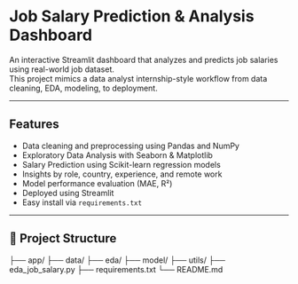 # Job Salary Prediction & Analysis Dashboard

An interactive Streamlit dashboard that analyzes and predicts job salaries using real-world job dataset.  
This project mimics a data analyst internship-style workflow from data cleaning, EDA, modeling, to deployment.

---

##  Features

-  Data cleaning and preprocessing using Pandas and NumPy
-  Exploratory Data Analysis with Seaborn & Matplotlib
-  Salary Prediction using Scikit-learn regression models
-  Insights by role, country, experience, and remote work
-  Model performance evaluation (MAE, R²)
-  Deployed using Streamlit
-  Easy install via `requirements.txt`

---

## 📁 Project Structure
├── app/
├── data/
├── eda/
├── model/
├── utils/
├── eda_job_salary.py
├── requirements.txt
└── README.md

